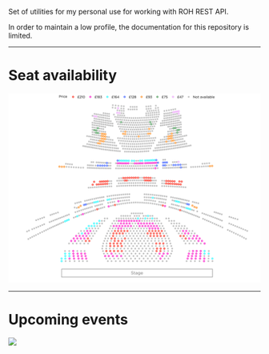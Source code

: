 Set of utilities for my personal use for working with ROH REST API.

In order to maintain a low profile, the documentation for this repository is limited.

---

# Seat availability
<!-- <img src="output/ROH_hall.png" width="1000"/> -->
<picture>
<source media="(prefers-color-scheme: dark)" srcset="output/images/ROH_hall_dark.png">
<source media="(prefers-color-scheme: light)" srcset="output/images/ROH_hall.png">
<img src="output/images/ROH_hall.png" width="1000"/>
</picture>



---

# Upcoming events
<picture>
<source media="(prefers-color-scheme: dark)" srcset="https://storage.googleapis.com/vitaminb16-public/output/images/ROH_events_dark.png">
<source media="(prefers-color-scheme: light)" srcset="https://storage.googleapis.com/vitaminb16-public/output/images/ROH_events.png">
<img src="https://storage.googleapis.com/vitaminb16-public/output/images/ROH_events.png" width="1000"/>
</picture>